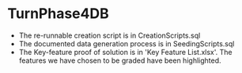 # TurnPhase4DB

- The re-runnable creation script is in CreationScripts.sql
- The documented data generation process is in SeedingScripts.sql
- The Key-feature proof of solution is in 'Key Feature List.xlsx'. The features we have chosen to be graded have been highlighted. 
